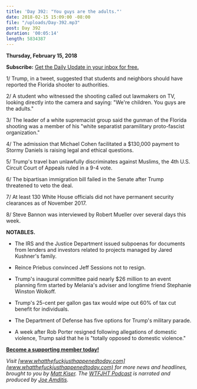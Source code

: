 ```yaml
---
title: 'Day 392: "You guys are the adults."'
date: 2018-02-15 15:09:00 -08:00
file: "/uploads/Day-392.mp3"
post: Day 392
duration: '00:05:14'
length: 5834387
---
```


**Thursday, February 15, 2018**

**Subscribe:** [Get the Daily Update in your inbox for free.](https://whatthefuckjusthappenedtoday.com/subscribe/)

1/ Trump, in a tweet, suggested that students and neighbors should have reported the Florida shooter to authorities.

2/ A student who witnessed the shooting called out lawmakers on TV, looking directly into the camera and saying: "We're children. You guys are the adults."

3/ The leader of a white supremacist group said the gunman of the Florida shooting was a member of his "white separatist paramilitary proto-fascist organization."

4/ The admission that Michael Cohen facilitated a $130,000 payment to Stormy Daniels is raising legal and ethical questions.

5/ Trump's travel ban unlawfully discriminates against Muslims, the 4th U.S. Circuit Court of Appeals ruled in a 9-4 vote.

6/ The bipartisan immigration bill failed in the Senate after Trump threatened to veto the deal.

7/ At least 130 White House officials did not have permanent security clearances as of November 2017.

8/ Steve Bannon was interviewed by Robert Mueller over several days this week.

**NOTABLES.**

* The IRS and the Justice Department issued subpoenas for documents from lenders and investors related to projects managed by Jared Kushner's family.

* Reince Priebus convinced Jeff Sessions not to resign.

* Trump's inaugural committee paid nearly $26 million to an event planning firm started by Melania's adviser and longtime friend Stephanie Winston Wolkoff.

* Trump's 25-cent per gallon gas tax would wipe out 60% of tax cut benefit for individuals.

* The Department of Defense has five options for Trump's military parade.

* A week after Rob Porter resigned following allegations of domestic violence, Trump said that he is "totally opposed to domestic violence."

**[Become a supporting member today!](https://whatthefuckjusthappenedtoday.com/membership/?utm_source=2017\+Donors&utm_campaign=8dccd905d9-&utm_medium=email&utm_term=0_3bd36f654c-8dccd905d9-169730397)**

*Visit [www.whatthefuckjusthappenedtoday.com](www.whatthefuckjusthappenedtoday.com) for more news and headlines, brought to you by [Matt Kiser](https://twitter.com/Matt_Kiser). The [WTFJHT Podcast](https://whatthefuckjusthappenedtoday.com/podcasts/) is narrated and produced by [Joe Amditis](https://twitter.com/jsamditis).*